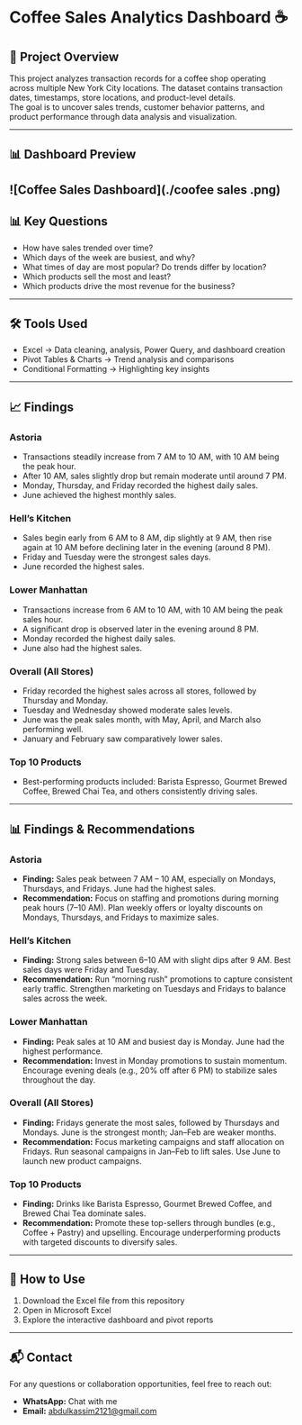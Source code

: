 # Coffee Sales Analytics Dashboard ☕

## 📌 Project Overview
This project analyzes transaction records for a coffee shop operating across multiple New York City locations. The dataset contains transaction dates, timestamps, store locations, and product-level details.  
The goal is to uncover sales trends, customer behavior patterns, and product performance through data analysis and visualization.

---

## 📊 Dashboard Preview
![Coffee Sales Dashboard](./coofee sales .png)
---

## 📊 Key Questions
- How have sales trended over time?  
- Which days of the week are busiest, and why?  
- What times of day are most popular? Do trends differ by location?  
- Which products sell the most and least?  
- Which products drive the most revenue for the business?  

---

## 🛠 Tools Used
- Excel → Data cleaning, analysis, Power Query, and dashboard creation  
- Pivot Tables & Charts → Trend analysis and comparisons  
- Conditional Formatting → Highlighting key insights  

---

## 📈 Findings

### Astoria
- Transactions steadily increase from 7 AM to 10 AM, with 10 AM being the peak hour.  
- After 10 AM, sales slightly drop but remain moderate until around 7 PM.  
- Monday, Thursday, and Friday recorded the highest daily sales.  
- June achieved the highest monthly sales.  

### Hell’s Kitchen
- Sales begin early from 6 AM to 8 AM, dip slightly at 9 AM, then rise again at 10 AM before declining later in the evening (around 8 PM).  
- Friday and Tuesday were the strongest sales days.  
- June recorded the highest sales.  

### Lower Manhattan
- Transactions increase from 6 AM to 10 AM, with 10 AM being the peak sales hour.  
- A significant drop is observed later in the evening around 8 PM.  
- Monday recorded the highest daily sales.  
- June also had the highest sales.  

### Overall (All Stores)
- Friday recorded the highest sales across all stores, followed by Thursday and Monday.  
- Tuesday and Wednesday showed moderate sales levels.  
- June was the peak sales month, with May, April, and March also performing well.  
- January and February saw comparatively lower sales.  

### Top 10 Products
- Best-performing products included: Barista Espresso, Gourmet Brewed Coffee, Brewed Chai Tea, and others consistently driving sales.  

---

## 📊 Findings & Recommendations

### Astoria
- **Finding:** Sales peak between 7 AM – 10 AM, especially on Mondays, Thursdays, and Fridays. June had the highest sales.  
- **Recommendation:** Focus on staffing and promotions during morning peak hours (7–10 AM). Plan weekly offers or loyalty discounts on Mondays, Thursdays, and Fridays to maximize sales.

### Hell’s Kitchen
- **Finding:** Strong sales between 6–10 AM with slight dips after 9 AM. Best sales days were Friday and Tuesday.  
- **Recommendation:** Run “morning rush” promotions to capture consistent early traffic. Strengthen marketing on Tuesdays and Fridays to balance sales across the week.

### Lower Manhattan
- **Finding:** Peak sales at 10 AM and busiest day is Monday. June had the highest performance.  
- **Recommendation:** Invest in Monday promotions to sustain momentum. Encourage evening deals (e.g., 20% off after 6 PM) to stabilize sales throughout the day.

### Overall (All Stores)
- **Finding:** Fridays generate the most sales, followed by Thursdays and Mondays. June is the strongest month; Jan–Feb are weaker months.  
- **Recommendation:** Focus marketing campaigns and staff allocation on Fridays. Run seasonal campaigns in Jan–Feb to lift sales. Use June to launch new product campaigns.

### Top 10 Products
- **Finding:** Drinks like Barista Espresso, Gourmet Brewed Coffee, and Brewed Chai Tea dominate sales.  
- **Recommendation:** Promote these top-sellers through bundles (e.g., Coffee + Pastry) and upselling. Encourage underperforming products with targeted discounts to diversify sales.

---

## 🚀 How to Use
1. Download the Excel file from this repository  
2. Open in Microsoft Excel  
3. Explore the interactive dashboard and pivot reports  

---

## 📬 Contact
For any questions or collaboration opportunities, feel free to reach out:  
- **WhatsApp:** Chat with me  
- **Email:** [abdulkassim2121@gmail.com](mailto:abdulkassim2121@gmail.com)  
